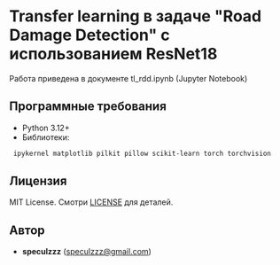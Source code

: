 # Transfer learning в задаче "Road Damage Detection" с использованием ResNet18

Работа приведена в документе tl_rdd.ipynb (Jupyter Notebook)

## Программные требования
- Python 3.12+
- Библиотеки:
```bash
 ipykernel matplotlib pilkit pillow scikit-learn torch torchvision
```

## Лицензия

MIT License. Смотри [LICENSE](LICENSE) для деталей.

## Автор

- **speculzzz** (speculzzz@gmail.com)
